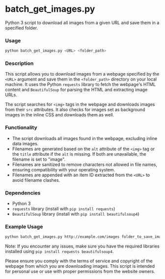 # batch_get_images.py

Python 3 script to download all images from a given URL and save them in a specified folder.

### Usage

```bash
python batch_get_images.py <URL> <folder_path>
```

### Description

This script allows you to download images from a webpage specified by the `<URL>` argument and save them in the `<folder_path>` directory on your local machine. It uses the Python `requests` library to fetch the webpage's HTML content and `BeautifulSoup` for parsing the HTML and extracting image URLs.

The script searches for `<img>` tags in the webpage and downloads images from their `src` attributes. It also checks for images set as background images in the inline CSS and downloads them as well.

### Functionality

- The script downloads all images found in the webpage, excluding inline data images.
- Filenames are generated based on the `alt` attribute of the `<img>` tag or the `title` attribute if the `alt` is missing. If both are unavailable, the filename is set to "image".
- Filenames are sanitized to remove characters not allowed in file names, ensuring compatibility with your operating system.
- Filenames are appended with an item ID extracted from the `<URL>` to avoid filename clashes.

### Dependencies

- Python 3
- `requests` library (install with `pip install requests`)
- `BeautifulSoup` library (install with `pip install beautifulsoup4`)

### Example Usage

```bash
python batch_get_images.py http://example.com/images folder_to_save_images
```

Note: If you encounter any issues, make sure you have the required libraries installed using `pip install requests beautifulsoup4`.

Please ensure you comply with the terms of service and copyright of the webpage from which you are downloading images. This script is intended for personal use or use with proper permissions from the website owners.
